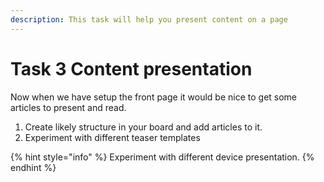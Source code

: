 ```yaml
---
description: This task will help you present content on a page
---
```


# Task 3 Content presentation

Now when we have setup the front page it would be nice to get some articles to present and read.

1. Create likely structure in your board and add articles to it. 
2. Experiment with different teaser templates

{% hint style="info" %}
Experiment with different device presentation.
{% endhint %}

